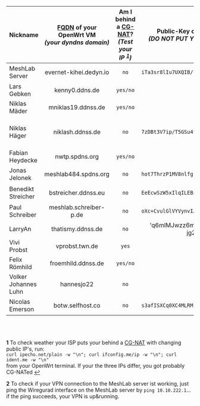 Nickname | [FQDN][1] of your OpenWrt VM <br> *(your dyndns domain)* | Am I behind a [CG-NAT][2]? <br> *(Test your IP <sup id="a1">[1](#f1)</sup>)* | Public-Key of your [WireGuard][3] peer <br> *(DO NOT PUT YOUR PRIVATE KEY HERE!)* | Your chosen Wireguard tunnel IPv4 <br> from range 10.10.222.0/24 | Is your Wiregurad peer configured on the MeshLab server side?
--------------- | :---------------------: | :-------: | :---------------------------------------------: | :--------------:  | :-----------:
MeshLab Server  | evernet-kihei.dedyn.io  | `no`      | `iTa3sr8lIu7UXQIB/l2szLQtC7z0dA8eQUMRPIvtqmw=`  | 10.10.222.1/24    | done, you can test the VPN <sup id="a1">[2](#f2)</sup>)
Lars Gebken     | kenny0.ddns.de          | `yes/no`  |                                                 |                   |
Niklas Mäder    | mniklas19.ddnss.de      | `yes/no`  |                                                 |                   |
Niklas Häger    | niklash.ddnss.de        | `no`      | `7zDBt3V7ip/T5GSu4vHej6JOcDXoP8GnKbCFblcidBo=`  | 10.10.222.10/24   | PROBLEM: your domain niklash.ddnss.de does not resolve
Fabian Heydecke | nwtp.spdns.org          | `yes/no`  |                                                 |                   |
Jonas Jelonek   | meshlab484.spdns.org    | `no`      | `hot7ThrzP1MV8nlfgrTMuep7zMrOOcGaLjTPrsFI5xA=`  | 10.10.222.48/24   | done, you can test the VPN <sup id="a1">[2](#f2)</sup>)
Benedikt Streicher | bstreicher.ddnss.eu  | `no`      | `EeEcwSzW5xIlqILEBpgjGffcCcWjn2P+npo7wUjNGjQ=`  | 10.10.222.50/24   | done, you can test the VPN <sup id="a1">[2](#f2)</sup>)
Paul Schreiber  | meshlab.schreiber-p.de  | `no`      | `oXc+CvulGlVYVynvIAbipWchnzBJGsJ8f7OgglM5jBs=`  | 10.10.222.55/32   | done, you can test the VPN <sup id="a1">[2](#f2)</sup>)
LarryAn         | thatismy.ddnss.de       | `no`      |'q6mlMJwzz6muoYISXsnuHz+rVVoZ0aLf jg292Sg jFAE=' | 10.10.222.2.24    |
Vivi Probst     | vprobst.twn.de          | `yes`     |                                                 |                   |
Felix Römhild   | froemhild.ddnss.de      | `yes/no`  |                                                 |                   |
Volker Johannes Luhn | hannesjo22         | `no`      |                                                 |                   |  
Nicolas Emerson | botw.selfhost.co        | `no`      | `s3afISXCq0XC4MLRMkIa0ZZwEKJYgGoQhRACh2hXpWU=`  | 10.10.222.43/24   | done, you can test the VPN <sup id="a1">[2](#f2)</sup>)


<br>
<br>

<b id="f1">1</b> To check weather your ISP puts your behind a [CG-NAT](https://en.wikipedia.org/wiki/Carrier-grade_NAT) with changing public IP's, run: <br>`curl ipecho.net/plain -w "\n"; curl ifconfig.me/ip -w "\n"; curl ident.me -w "\n"` <br> from your OpenWrt terminal. If your the three IPs differ, you got probably CG-NATed [↩](#a1)

<b id="f2">2</b> To check if your VPN connection to the MeshLab server ist working, just ping the Wiregurad interface on the MeshLab server by `ping 10.10.222.1`... if the ping succeeds, your VPN is up&running.

[1]: https://en.wikipedia.org/wiki/Fully_qualified_domain_name
[2]: https://en.wikipedia.org/wiki/Carrier-grade_NAT
[3]: https://www.wireguard.com/
